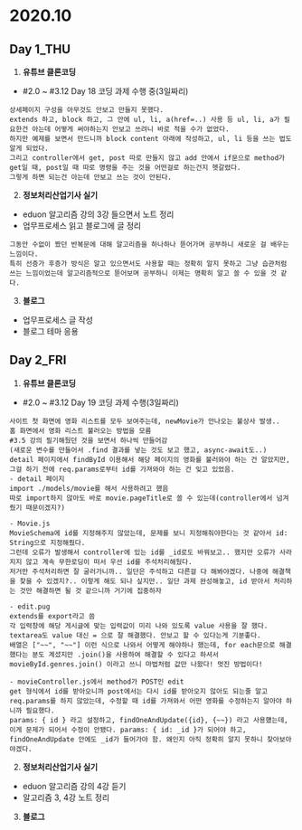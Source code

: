 # 2020.10  

## Day 1_THU  
1. __유튜브 클론코딩__  
- #2.0 ~ #3.12 Day 18 코딩 과제 수행 중(3일짜리)  
```
상세페이지 구성을 아무것도 안보고 만들지 못했다.
extends 하고, block 하고, 그 안에 ul, li, a(href=..) 사용 등 ul, li, a가 필요한건 아는데 어떻게 써야하는지 안보고 쓰려니 바로 적을 수가 없었다.
하지만 예제를 보면서 만드니까 block content 아래에 작성하고, ul, li 등을 쓰는 법도 알게 되었다.
그리고 controller에서 get, post 따로 만들지 않고 add 안에서 if문으로 method가 get일 때, post일 때 따로 명령을 주는 것을 어떤걸로 하는건지 헷갈렸다.
그렇게 하면 되는건 아는데 안보고 쓰는 것이 안된다.
```

2. __정보처리산업기사 실기__  
- eduon 알고리즘 강의 3강 들으면서 노트 정리  
- 업무프로세스 읽고 블로그에 글 정리  
```
그동안 수없이 짰던 반복문에 대해 알고리즘을 하나하나 뜯어가며 공부하니 새로운 걸 배우는 느낌이다.
특히 선증가 후증가 방식은 알고 있으면서도 사용할 때는 정확히 알지 못하고 그냥 습관처럼 쓰는 느낌이었는데 알고리즘적으로 뜯어보며 공부하니 이제는 명확히 알고 쓸 수 있을 것 같다.
```

3. __블로그__  
- 업무프로세스 글 작성
- 블로그 테마 응용  

## Day 2_FRI  
1. __유튜브 클론코딩__  
- #2.0 ~ #3.12 Day 19 코딩 과제 수행(3일짜리)  
```
사이트 첫 화면에 영화 리스트를 모두 보여주는데, newMovie가 안나오는 불상사 발생..
홈 화면에서 영화 리스트 불러오는 방법을 모름
#3.5 강의 필기해뒀던 것을 보면서 하나씩 만들어감
(새로운 변수를 만들어서 .find 결과를 넣는 것도 보고 했고, async-await도..)
detail 페이지에서 findById 이용해서 해당 페이지의 영화를 불러와야 하는 건 알았지만, 그걸 하기 전에 req.params로부터 id를 가져와야 하는 건 잊고 있었음.
- detail 페이지
import ./models/movie를 해서 사용하려고 했음
따로 import하지 않아도 바로 movie.pageTitle로 쓸 수 있는데(controller에서 넘겨줬기 때문이겠지?)

- Movie.js
MovieSchema에 id를 지정해주지 않았는데, 문제를 보니 지정해줘야한다는 것 같아서 id: String으로 지정해줬다.
그런데 오류가 발생해서 controller에 있는 id를 _id로도 바꿔보고.. 했지만 오류가 사라지지 않고 계속 무한로딩이 떠서 우선 id를 주석처리해뒀다.
저거만 주석처리하면 잘 굴러가니까.. 일단은 주석하고 다른걸 다 해봐야겠다. 나중에 해결책을 찾을 수 있겠지?.. 이렇게 해도 되나 싶지만.. 일단 과제 완성해놓고, id 받아서 처리하는 것만 해결하면 될 것 같으니까 거기에 집중하자

- edit.pug
extends를 export라고 씀
각 입력창에 해당 게시글에 맞는 입력값이 미리 나와 있도록 value 사용을 잘 했다. textarea도 value 대신 = 으로 잘 해결했다. 안보고 할 수 있다는게 기분좋다.
배열은 ["~~", "~~"] 이런 식으로 나와서 어떻게 해야하나 했는데, for each문으로 해결했다는 분도 계셨지만 .join()을 사용하여 해결할 수 있다고 하셔서 movieById.genres.join() 이라고 쓰니 마법처럼 값만 나왔다! 멋진 방법이다!

- movieController.js에서 method가 POST인 edit
get 형식에서 id를 받아오니까 post에서는 다시 id를 받아오지 않아도 되는줄 알고 req.params를 하지 않았는데, 수정할 때 id를 가져와서 어떤 영화를 수정하는지 알아야 하니까 필요했다.
params: { id } 라고 설정하고, findOneAndUpdate({id}, {~~}) 라고 사용헀는데, 이게 문제가 되어서 수정이 안됐다. params: { id: _id }가 되어야 하고, findOneAndUpdate 안에도 _id가 들어가야 함. 왜인지 아직 정확히 알지 못하니 찾아보아야겠다.
```

2. __정보처리산업기사 실기__  
- eduon 알고리즘 강의 4강 듣기  
- 알고리즘 3, 4강 노트 정리  

3. __블로그__  

